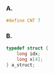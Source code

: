### A.

```c
#define CNT 7
```

### B.

```c
typedef struct {
    long idx;
    long x[4];
} a_struct;
```
